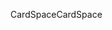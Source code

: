 <span data-ttu-id="f8800-101">CardSpace</span><span class="sxs-lookup"><span data-stu-id="f8800-101">CardSpace</span></span>
